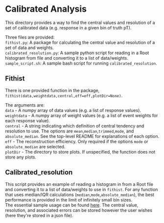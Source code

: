 # Calibrated Analysis
This directory provides a way to find the central values and resolution of a set of calibrated data (e.g. response in a given bin of truth pT).

Three files are provided:  
`fithist.py`: A package for calculating the central value and resolution of a set of data and weights.  
`calibrated_resolution.py`: A sample python script for reading in a Root histogram from file and converting it to a list of data/weights.  
`sample_script.sh`: A sample bash script for running `calibrated_resolution`.

## Fithist
There is one provided function in the package, `fithist(data,weightdata,central,eff=eff,plotDir=None)`.

The arguments are:  
`data` - A numpy array of data values (e.g. a list of response values).  
`weightdata` - A numpy array of weight values (e.g. a list of event weights for each response value).  
`central` - A string indicating which definition of central tendency and resolution to use. The options are `mean`,`median`,`trimmed`,`mode`, and `absolute_median`. See the top-level README for explanations of each option.  
`eff` - The reconstruction efficiency. Only required if the options `mode` or `absolute_median` are selected.  
`plotDir` - The directory to store plots. If unspecified, the function does not store any plots.

## Calibrated_resolution
This script provides an example of reading a histogram in from a Root file and converting it to a list of data/weights to use in `fithist`. For any function that uses median/IQR calculations (`median`,`mode`,`absolute_median`), the best performance is provided in the limit of infinitely small bin sizes.  
The essential sample usage can be found [here](https://github.com/AvivCukierman/resolution/blob/master/calibrated_analysis/calibrated_resolution.py#L42-L44). The central value, resolution, and associated errors can be stored however the user wishes (here they're stored in a json file).
